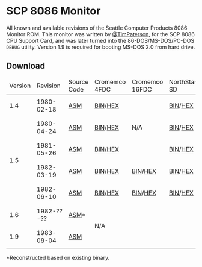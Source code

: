 # SCP 8086 Monitor
 All known and available revisions of the Seattle Computer Products 8086 Monitor ROM. This monitor was written by [@TimPaterson](https://github.com/TimPaterson), for the SCP 8086 CPU Support Card, and was later turned into the 86-DOS/MS-DOS/PC-DOS `DEBUG` utility. Version 1.9 is required for booting MS-DOS 2.0 from hard drive.

## Download

<table>

<thead>

<tr>
<td>Version</td>
<td>Revision</td>
<td>Source Code</td>
<td>Cromemco 4FDC</td>
<td>Cromemco 16FDC</td>
<td>NorthStar SD</td>
<td>SCP Disk Master</td>
<td>Tarbell DD</td>
<td>Tarbell SD</td>
</tr>

</thead>

<tbody>

<tr>
<td>1.4</td>
<td>1980-02-18</td>
<td>

[ASM](./files/MON_1.4_1980-02-18.ASM)</td>
<td>

[BIN](./files/MON_1.4_1980-02-18_CROMEMCO4FDC.BIN)/[HEX](./files/MON_1.4_1980-02-18_CROMEMCO4FDC.HEX)</td>
<td rowspan="3">N/A</td>
<td>

[BIN](./files/MON_1.4_1980-02-18_NORTHSTAR.BIN)/[HEX](./files/MON_1.4_1980-02-18_NORTHSTAR.HEX)</td>
<td rowspan="3">N/A</td>
<td colspan="2">

[BIN](./files/MON_1.4_1980-02-18_TARBELL.BIN)/[HEX](./files/MON_1.4_1980-02-18_TARBELL.HEX)</td>
</tr>

<tr>
<td rowspan="4">1.5</td>
<td>1980-04-24</td>
<td>

[ASM](./files/MON_1.5_1980-04-24.ASM)</td>
<td>

[BIN](./files/MON_1.5_1980-04-24_CROMEMCO4FDC.BIN)/[HEX](./files/MON_1.5_1980-04-24_CROMEMCO4FDC.HEX)</td>
<td>

[BIN](./files/MON_1.5_1980-04-24_NORTHSTAR.BIN)/[HEX](./files/MON_1.5_1980-04-24_NORTHSTAR.HEX)</td>

<td colspan="2">

[BIN](./files/MON_1.5_1980-04-24_TARBELL.BIN)/[HEX](./files/MON_1.5_1980-04-24_TARBELL.HEX)</td>
</tr>

<tr>
<td>1981-05-26</td>
<td>

[ASM](./files/MON_1.5_1981-05-26.ASM)</td>
<td>

[BIN](./files/MON_1.5_1981-05-26_CROMEMCO4FDC.BIN)/[HEX](./files/MON_1.5_1981-05-26_CROMEMCO4FDC.HEX)</td>
<td>

[BIN](./files/MON_1.5_1981-05-26_NORTHSTAR.BIN)/[HEX](./files/MON_1.5_1981-05-26_NORTHSTAR.HEX)</td>
<td colspan="2">

[BIN](./files/MON_1.5_1981-05-26_TARBELL.BIN)/[HEX](./files/MON_1.5_1981-05-26_TARBELL.HEX)</td>
</tr>

<tr>
<td>1982-03-19</td>
<td>

[ASM](./files/MON_1.5_1982-03-19.ASM)</td>
<td>

[BIN](./files/MON_1.5_1982-03-19_CROMEMCO4FDC.BIN)/[HEX](./files/MON_1.5_1982-03-19_CROMEMCO4FDC.HEX)</td>
<td>

[BIN](./files/MON_1.5_1982-03-19_CROMEMCO16FDC.BIN)/[HEX](./files/MON_1.5_1982-03-19_CROMEMCO16FDC.HEX)</td>
<td>

[BIN](./files/MON_1.5_1982-03-19_NORTHSTAR.BIN)/[HEX](./files/MON_1.5_1982-03-19_NORTHSTAR.HEX)</td>
<td>

[BIN](./files/MON_1.5_1982-03-19_SCPDISKMASTER.BIN)/[HEX](./files/MON_1.5_1982-03-19_SCPDISKMASTER.HEX)</td>
<td>

[BIN](./files/MON_1.5_1982-03-19_TARBELLDD.BIN)/[HEX](./files/MON_1.5_1982-03-19_TARBELLDD.HEX)</td>
<td>

[BIN](./files/MON_1.5_1982-03-19_TARBELLSD.BIN)/[HEX](./files/MON_1.5_1982-03-19_TARBELLSD.HEX)</td>
</tr>

<tr>
<td>1982-06-10</td>
<td>

[ASM](./files/MON_1.5_1982-06-10.ASM)</td>
<td>

[BIN](./files/MON_1.5_1982-06-10_CROMEMCO4FDC.BIN)/[HEX](./files/MON_1.5_1982-06-10_CROMEMCO4FDC.HEX)</td>
<td>

[BIN](./files/MON_1.5_1982-06-10_CROMEMCO16FDC.BIN)/[HEX](./files/MON_1.5_1982-06-10_CROMEMCO16FDC.HEX)</td>
<td>

[BIN](./files/MON_1.5_1982-06-10_NORTHSTAR.BIN)/[HEX](./files/MON_1.5_1982-06-10_NORTHSTAR.HEX)</td>
<td>

[BIN](./files/MON_1.5_1982-06-10_SCPDISKMASTER.BIN)/[HEX](./files/MON_1.5_1982-06-10_SCPDISKMASTER.HEX)</td>
<td>

[BIN](./files/MON_1.5_1982-06-10_TARBELLDD.BIN)/[HEX](./files/MON_1.5_1982-06-10_TARBELLDD.HEX)</td>
<td>

[BIN](./files/MON_1.5_1982-06-10_TARBELLSD.BIN)/[HEX](./files/MON_1.5_1982-06-10_TARBELLSD.HEX)</td>
</tr>

<tr>
<td>1.6</td>
<td>1982-??-??</td>
<td>

[ASM](./files/MON_1.6_1982_XX-XX.ASM)\*</td>
<td colspan="3" rowspan="2">N/A</td>
<td>

[BIN](./files/MON_1.6_1982_XX-XX_SCPDISKMASTER.BIN)\*/[HEX](./files/MON_1.6_1982_XX-XX_SCPDISKMASTER.HEX)\*</td>
<td>

[BIN](./files/MON_1.6_1982_XX-XX_TARBELLDD.BIN)/[HEX](./files/MON_1.6_1982_XX-XX_TARBELLDD.HEX)</td>
<td rowspan="2">N/A</td>
</tr>

<tr>
<td>1.9</td>
<td>1983-08-04</td>
<td>

[ASM](./files/MON_1.9_1983_08_04.ASM)</td>
<td>

[BIN](./files/MON_1.9_1983_08_04_SCPDISKMASTER.BIN)/[HEX](./files/MON_1.9_1983_08_04_SCPDISKMASTER.HEX)</td>
<td>

[BIN](./files/MON_1.9_1983_08_04_TARBELLDD.BIN)/[HEX](./files/MON_1.9_1983_08_04_TARBELLDD.HEX)</td>
</tr>

</tbody>

</table>

*Reconstructed based on existing binary.
